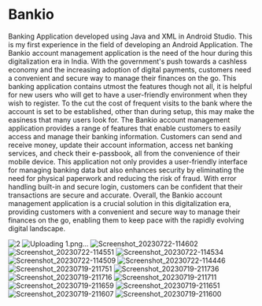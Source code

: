 # Bankio
Banking Application developed using Java and XML in Android Studio. This is my first experience in the field of developing an Android Application. The Bankio account management application is the need of the hour during this digitalization era in India. With the government's push towards a cashless economy and the increasing adoption of digital payments, customers need a convenient and secure way to manage their finances on the go. This banking application contains utmost the features though not all, it is helpful for new users who will get to have a user-friendly environment when they wish to register. To the cut the cost of frequent visits to the bank where the account is set to be established, other than during setup, this may make the easiness that many users look for. The Bankio account management application provides a range of features that enable customers to easily access and manage their banking information. Customers can send and receive money, update their account information, access net banking services, and check their e-passbook, all from the convenience of their mobile device. 
This application not only provides a user-friendly interface for managing banking data but also enhances security by eliminating the need for physical paperwork and reducing the risk of fraud. With error handling built-in and secure login, customers can be confident that their transactions are secure and accurate. 
Overall, the Bankio account management application is a crucial solution in this digitalization era, providing customers with a convenient and secure way to manage their finances on the go, enabling them to keep pace with the rapidly evolving digital landscape.

![2](https://github.com/ashy06/Bankio/assets/91536260/eab9a5fc-8bf2-4ae5-83d1-0624cbb8f978)
![Uploading 1.png…]()
![Screenshot_20230722-114602](https://github.com/ashy06/Bankio/assets/91536260/f2b68fbb-5f0b-4659-9be2-3b8226c87057)
![Screenshot_20230722-114551](https://github.com/ashy06/Bankio/assets/91536260/3af79670-104e-411b-90f6-9a39f57e5171)
![Screenshot_20230722-114534](https://github.com/ashy06/Bankio/assets/91536260/86b241a5-d029-402c-867c-eee3c1bbc937)
![Screenshot_20230722-114509](https://github.com/ashy06/Bankio/assets/91536260/a5c71aba-7359-47f1-b9b4-b6f17b688980)
![Screenshot_20230722-114446](https://github.com/ashy06/Bankio/assets/91536260/3f2b6bae-1e60-4eef-b186-6728f7b40be2)
![Screenshot_20230719-211751](https://github.com/ashy06/Bankio/assets/91536260/ccf44383-b28b-429d-a449-237e76215363)
![Screenshot_20230719-211736](https://github.com/ashy06/Bankio/assets/91536260/5692bc80-d144-4b27-b26b-f974746789ed)
![Screenshot_20230719-211716](https://github.com/ashy06/Bankio/assets/91536260/a984c180-567b-4154-905a-0ea5bbd26a41)
![Screenshot_20230719-211711](https://github.com/ashy06/Bankio/assets/91536260/5ef62b77-7eb2-4132-936b-58fb789a971d)
![Screenshot_20230719-211659](https://github.com/ashy06/Bankio/assets/91536260/d65555b6-3633-4ae6-9b7b-d6f997067ce8)
![Screenshot_20230719-211651](https://github.com/ashy06/Bankio/assets/91536260/2ae7b508-6dbe-4b86-a21e-cb27b05a2cad)
![Screenshot_20230719-211607](https://github.com/ashy06/Bankio/assets/91536260/5ce2c968-2458-453f-af5f-ac6d888dfa83)
![Screenshot_20230719-211600](https://github.com/ashy06/Bankio/assets/91536260/d816b9a2-64a0-4c57-9309-03608691a721)
